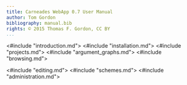 ```yaml
---
title: Carneades WebApp 0.7 User Manual
author: Tom Gordon
bibliography: manual.bib
rights: © 2015 Thomas F. Gordon, CC BY
...
```


<#include "introduction.md">
<#include "installation.md">
<#include "projects.md">
<#include "argument_graphs.md">
<#include "browsing.md">
<!--
include "opinions.md" 
include "policy_analysis.md"
-->
<#include "editing.md">
<#include "schemes.md">
<#include "administration.md">
<!--
include "scenarios.md"
--!
<#include "walton_schemes.md">

# Credits

- Conception and Design

	- Tom Gordon
	- Douglas Walton

- Programming

	- Pierre Allix
	- Stefan Ballnat
	- Tom Gordon
	- Matthias Grabmair
    - Sebastian Kaiser

- Funding and Support

    - Canadian Social Science and Humanities Research Council, 2007-09
      and 2012-2017, with Douglas Walton
	- Standardized Transparent Representations in order to Extend
      Legal Accessibility (Estrella, FP6-IST-027655), 2006-2008.
	- Quality Platform for Open Source Software (Qualipso,
      FP6-IST-034763), 2006-2010.
    - Google Summer of Code, 2008.
	- Integrated Method for Policy making using Argument modelling and
      Computer assisted Text analysis (IMPACT, FP7-IST-247228),
      2010-2012.
    - Simple Procedures for Cross-Border Services (SPOCS, CIP-238935),
      2009-2012
	- The MARKet for Open Source – An Intelligent Virtual Open Source
      Marketplace (MARKOS, FP7-ICT-317743), 2012-2015.
    - Policy Compass (FP7-ICT-612133), 2013-2016.
    - Enhanced Government Learning (EAGLE, FP7-ICT-619347), 2014-2017.

# User Manual License

![Creative Commons License](https://i.creativecommons.org/l/by/4.0/88x31.png) This user manual is licensed under a
[Creative Commons Attribution 4.0 International License](http://creativecommons.org/licenses/by/4.0/).

# References
